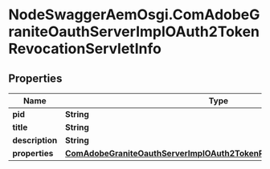 # NodeSwaggerAemOsgi.ComAdobeGraniteOauthServerImplOAuth2TokenRevocationServletInfo

## Properties
Name | Type | Description | Notes
------------ | ------------- | ------------- | -------------
**pid** | **String** |  | [optional] 
**title** | **String** |  | [optional] 
**description** | **String** |  | [optional] 
**properties** | [**ComAdobeGraniteOauthServerImplOAuth2TokenRevocationServletProperties**](ComAdobeGraniteOauthServerImplOAuth2TokenRevocationServletProperties.md) |  | [optional] 


